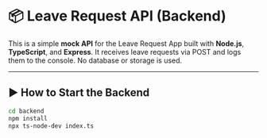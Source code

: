 # 📦 Leave Request API (Backend)

This is a simple **mock API** for the Leave Request App built with **Node.js**, **TypeScript**, and **Express**. It receives leave requests via POST and logs them to the console. No database or storage is used.

---

## ▶️ How to Start the Backend

```bash
cd backend
npm install
npx ts-node-dev index.ts
